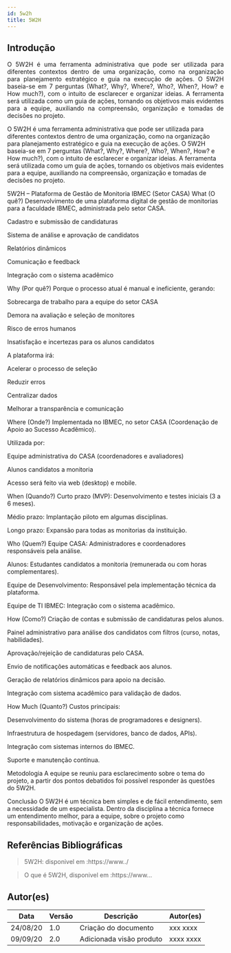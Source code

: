 ```yaml
---
id: 5w2h
title: 5W2H
---
```


## Introdução

<p align = "justify">
    O 5W2H é uma ferramenta administrativa  que pode ser utilizada para diferentes contextos dentro de uma organização, como na organização para planejamento estratégico e guia na execução de ações. O 5W2H baseia-se em 7 perguntas (What?, Why?, Where?, Who?, When?, How? e How much?), com o intuito de esclarecer e organizar ideias. A ferramenta será utilizada como um guia de ações, tornando os objetivos mais evidentes para a equipe, auxiliando na compreensão, organização e tomadas de decisões no projeto.
</p>

O 5W2H é uma ferramenta administrativa que pode ser utilizada para diferentes contextos dentro de uma organização, como na organização para planejamento estratégico e guia na execução de ações. O 5W2H baseia-se em 7 perguntas (What?, Why?, Where?, Who?, When?, How? e How much?), com o intuito de esclarecer e organizar ideias. A ferramenta será utilizada como um guia de ações, tornando os objetivos mais evidentes para a equipe, auxiliando na compreensão, organização e tomadas de decisões no projeto.

5W2H – Plataforma de Gestão de Monitoria IBMEC (Setor CASA)
What (O quê?)
Desenvolvimento de uma plataforma digital de gestão de monitorias para a faculdade IBMEC, administrada pelo setor CASA.

Cadastro e submissão de candidaturas

Sistema de análise e aprovação de candidatos

Relatórios dinâmicos

Comunicação e feedback

Integração com o sistema acadêmico

Why (Por quê?)
Porque o processo atual é manual e ineficiente, gerando:

Sobrecarga de trabalho para a equipe do setor CASA

Demora na avaliação e seleção de monitores

Risco de erros humanos

Insatisfação e incertezas para os alunos candidatos

A plataforma irá:

Acelerar o processo de seleção

Reduzir erros

Centralizar dados

Melhorar a transparência e comunicação

Where (Onde?)
Implementada no IBMEC, no setor CASA (Coordenação de Apoio ao Sucesso Acadêmico).

Utilizada por:

Equipe administrativa do CASA (coordenadores e avaliadores)

Alunos candidatos a monitoria

Acesso será feito via web (desktop) e mobile.

When (Quando?)
Curto prazo (MVP): Desenvolvimento e testes iniciais (3 a 6 meses).

Médio prazo: Implantação piloto em algumas disciplinas.

Longo prazo: Expansão para todas as monitorias da instituição.

Who (Quem?)
Equipe CASA: Administradores e coordenadores responsáveis pela análise.

Alunos: Estudantes candidatos a monitoria (remunerada ou com horas complementares).

Equipe de Desenvolvimento: Responsável pela implementação técnica da plataforma.

Equipe de TI IBMEC: Integração com o sistema acadêmico.

How (Como?)
Criação de contas e submissão de candidaturas pelos alunos.

Painel administrativo para análise dos candidatos com filtros (curso, notas, habilidades).

Aprovação/rejeição de candidaturas pelo CASA.

Envio de notificações automáticas e feedback aos alunos.

Geração de relatórios dinâmicos para apoio na decisão.

Integração com sistema acadêmico para validação de dados.

How Much (Quanto?)
Custos principais:

Desenvolvimento do sistema (horas de programadores e designers).

Infraestrutura de hospedagem (servidores, banco de dados, APIs).

Integração com sistemas internos do IBMEC.

Suporte e manutenção contínua.

Metodologia
A equipe se reuniu para esclarecimento sobre o tema do projeto, a partir dos pontos debatidos foi possível responder às questões do 5W2H.

Conclusão
O 5W2H é um técnica bem simples e de fácil entendimento, sem a necessidade de um especialista. Dentro da disciplina a técnica fornece um entendimento melhor, para a equipe, sobre o projeto como responsabilidades, motivação e organização de ações.


   
 
 
## Referências Bibliográficas
> 5W2H: disponivel em :https://www../

> O que é 5W2H, disponivel em :https://www...

## Autor(es)
| Data | Versão | Descrição | Autor(es) |
| -- | -- | -- | -- |
| 24/08/20 | 1.0 | Criação do documento | xxx xxxx | 
| 09/09/20 | 2.0 | Adicionada visão produto | xxxx xxxx | 
